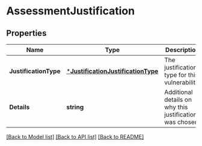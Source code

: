 # AssessmentJustification

## Properties
Name | Type | Description | Notes
------------ | ------------- | ------------- | -------------
**JustificationType** | [***JustificationJustificationType**](JustificationJustificationType.md) | The justification type for this vulnerability. | [optional] [default to null]
**Details** | **string** | Additional details on why this justification was chosen. | [optional] [default to null]

[[Back to Model list]](../README.md#documentation-for-models) [[Back to API list]](../README.md#documentation-for-api-endpoints) [[Back to README]](../README.md)


